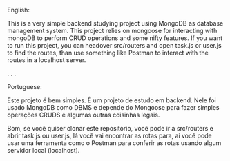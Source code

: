 English:

This is a very simple backend studying project using MongoDB as database management system. This project relies on mongoose for interacting with mongoDB to perform CRUD operations and some nifty features.
If you want to run this project, you can headover src/routers and open task.js or user.js to find the routes, than use something like Postman to interact with the routes in a localhost server.

. . .

Portuguese:

Este projeto é bem simples. É um projeto de estudo em backend. Nele foi usado MongoDB como DBMS e depende do Mongoose para fazer simples operações CRUDS e algumas outras coisinhas legais.

Bom, se você quiser clonar este repositório, você pode ir a src/routers e abrir task.js ou user.js, lá você vai encontrar as rotas para, ai você pode usar uma ferramenta como o Postman para conferir as rotas usando algum servidor local (localhost).
